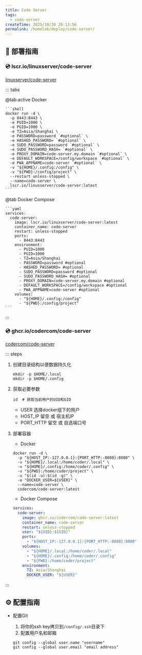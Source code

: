 ```yaml
---
title: Code Server
tags:
  - code-server
createTime: 2025/10/20 20:13:56
permalink: /homelab/deploy/code-server/
---
```


## 🚀 部署指南

### 💿 lscr.io/linuxserver/code-server

[linuxserver/code-server](https://docs.linuxserver.io/images/docker-code-server/)

::: tabs

@tab:active Docker

    ```shell
    docker run -d \
      -p 8443:8443 \
      -e PUID=1000 \
      -e PGID=1000 \
      -e TZ=Asia/Shanghai \
      -e PASSWORD=password `#optional` \
      -e HASHED_PASSWORD= `#optional` \
      -e SUDO_PASSWORD=password `#optional` \
      -e SUDO_PASSWORD_HASH= `#optional` \
      -e PROXY_DOMAIN=code-server.my.domain `#optional` \
      -e DEFAULT_WORKSPACE=/config/workspace `#optional` \
      -e PWA_APPNAME=code-server `#optional` \
      -v "${HOME}/.config:/config" \
      -v "${PWD}:/config/project" \
      --restart unless-stopped \
      --name=code-server \
      lscr.io/linuxserver/code-server:latest
    ```

@tab Docker Compose

    ```yaml
    services:
      code-server:
        image: lscr.io/linuxserver/code-server:latest
        container_name: code-server
        restart: unless-stopped
        ports:
          - 8443:8443
        environment:
          - PUID=1000
          - PGID=1000
          - TZ=Asia/Shanghai
          - PASSWORD=password #optional
          - HASHED_PASSWORD= #optional
          - SUDO_PASSWORD=password #optional
          - SUDO_PASSWORD_HASH= #optional
          - PROXY_DOMAIN=code-server.my.domain #optional
          - DEFAULT_WORKSPACE=/config/workspace #optional
          - PWA_APPNAME=code-server #optional
        volumes:
          - "${HOME}/.config:/config"
          - "${PWD}:/config/project"
    ```

:::

### 💿 ghcr.io/codercom/code-server

[codercom/code-server](https://github.com/coder/code-server)

::: steps

1. 创建目录结构以便数据持久化

    ```shell
    mkdir -p $HOME/.local
    mkdir -p $HOME/.config
    ```

2. 获取必要参数

    ```shell
    id  # 获取当前用户的UID和GID
    ```

    - USER 选择docker组下的用户
    - HOST_IP 留空 或 宿主机IP
    - PORT_HTTP 留空 或 自选端口号

3. 部署容器

    - Docker

    ```shell
    docker run -d \
      -p "${HOST_IP:-127.0.0.1}:{PORT_HTTP:-8080}:8080" \
      -v "${HOME}/.local:/home/coder/.local" \
      -v "${HOME}/.config:/home/coder/.config" \
      -v "${PWD}:/home/coder/project" \
      -u "$(id -u):$(id -g)" \
      -e "DOCKER_USER=${USER}" \
      --name=code-server \
      codercom/code-server:latest
    ```

    - Docker Compose

    ```yaml
    services:
      code-server:
        image: ghcr.io/codercom/code-server:latest
        container_name: code-server
        restart: unless-stopped
        user: "${UID}:${GID}"
        ports:
          - "${HOST_IP:-127.0.0.1}:{PORT_HTTP:-8080}:8080"
        volumes:
          - "${HOME}/.local:/home/coder/.local"
          - "${HOME}/.config:/home/coder/.config"
          - "${PWD}:/home/coder/project"
        environment:
          TZ: Asia/Shanghai
          DOCKER_USER: "${USER}"
    ```

:::

## ⚙️ 配置指南

- 配置Git

    1. 将你的ssh key拷贝到`/config/.ssh`目录下
    2. 配置用户名和邮箱

    ```shell
    git config --global user.name "username"
    git config --global user.email "email address"
    ```
